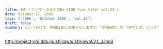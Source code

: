 ```yaml
---
title: 石川・ホンマ・ぶるんのBe-SIDE Your Life! vol.24-3
date: October 17, 2006
tags: ['2006', 'October 2006', 'vol.24']
draft: false
summary: というわけで、詳細はまたお知らせしますが、『早稲田祭』の『FMワセダ』というサークルに招待されました我らがビーサイ。　　リスナーのみんな！大学生、大人はもちろん、中学生・高校生のキミも良い機会なので、大学の学園祭に行ってみるのもい〜んじゃない？みんな早稲田の杜に来て、お三方に「元気」をくださいな。NAMAE
---
```


http://project-phi.ddo.jp/ishikawa/ishikawa024_3.mp3